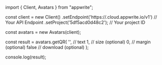 import { Client, Avatars } from "appwrite";

const client = new Client()
    .setEndpoint('https://<REGION>.cloud.appwrite.io/v1') // Your API Endpoint
    .setProject('5df5acd0d48c2'); // Your project ID

const avatars = new Avatars(client);

const result = avatars.getQR(
    '<TEXT>', // text
    1, // size (optional)
    0, // margin (optional)
    false // download (optional)
);

console.log(result);
